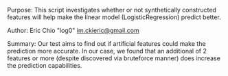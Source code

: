 ﻿Purpose: This script investigates whether or not synthetically constructed features will help make the linear model (LogisticRegression) predict better.

Author: Eric Chio "log0" <im.ckieric@gmail.com>

Summary: Our test aims to find out if artificial features could make the prediction more accurate. In our case, we found that an additional of 2 features or more (despite discovered via bruteforce manner) does increase the prediction capabilities.